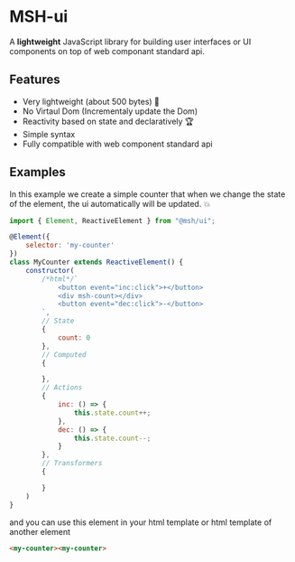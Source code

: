 # MSH-ui
A **lightweight** JavaScript library for building user interfaces or UI components on top of web componant standard api.

## Features
- Very lightweight (about 500 bytes) :rocket:
- No Virtaul Dom (Incrementaly update the Dom)
- Reactivity based on state and declaratively :trophy:
- Simple syntax
- Fully compatible with web component standard api

## Examples
In this example we create a simple counter that when we change the state of the
element, the ui automatically will be updated. :boom:
```javascript
import { Element, ReactiveElement } from "@msh/ui";

@Element({
    selector: 'my-counter'
})
class MyCounter extends ReactiveElement() {
    constructor(
        /*html*/`
            <button event="inc:click">+</button>
            <div msh-count></div>
            <button event="dec:click">-</button>
        `, 
        // State
        {
            count: 0
        }, 
        // Computed
        {

        }, 
        // Actions
        {
            inc: () => {
                this.state.count++;
            },
            dec: () => {
                this.state.count--;
            }
        },
        // Transformers
        {

        }
    )
}
```
and you can use this element in your html template or html template of another element
```html 
<my-counter><my-counter>
```
